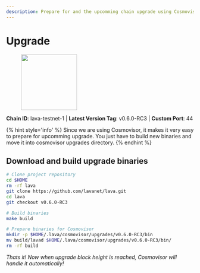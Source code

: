 ```yaml
---
description: Prepare for and the upcomming chain upgrade using Cosmovisor.
---
```


# Upgrade

<figure><img src="https://raw.githubusercontent.com/kj89/testnet_manuals/main/pingpub/logos/lava.png" width="150" alt=""><figcaption></figcaption></figure>

**Chain ID**: lava-testnet-1 | **Latest Version Tag**: v0.6.0-RC3 | **Custom Port**: 44

{% hint style='info' %}
Since we are using Cosmovisor, it makes it very easy to prepare for upcomming upgrade.
You just have to build new binaries and move it into cosmovisor upgrades directory.
{% endhint %}

## Download and build upgrade binaries

```bash
# Clone project repository
cd $HOME
rm -rf lava
git clone https://github.com/lavanet/lava.git
cd lava
git checkout v0.6.0-RC3

# Build binaries
make build

# Prepare binaries for Cosmovisor
mkdir -p $HOME/.lava/cosmovisor/upgrades/v0.6.0-RC3/bin
mv build/lavad $HOME/.lava/cosmovisor/upgrades/v0.6.0-RC3/bin/
rm -rf build
```

*Thats it! Now when upgrade block height is reached, Cosmovisor will handle it automatically!*
